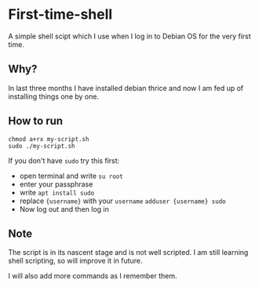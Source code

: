 # First-time-shell
A simple shell scipt which I use when I log in to Debian OS for the very first time.

## Why?
In last three months I have installed debian thrice and now I am fed up of installing things one by one. 

## How to run
```
chmod a+rx my-script.sh
sudo ./my-script.sh
```
If you don't have `sudo` try this first:

 - open terminal and write `su root`
 - enter your passphrase
 - write `apt install sudo`
 - replace `{username}` with your `username` `adduser {username} sudo`
 - Now log out and then log in

## Note
The script is in its nascent stage and is not well scripted. I am still learning shell scripting, so will improve it in future.

I will also add more commands as I remember them.